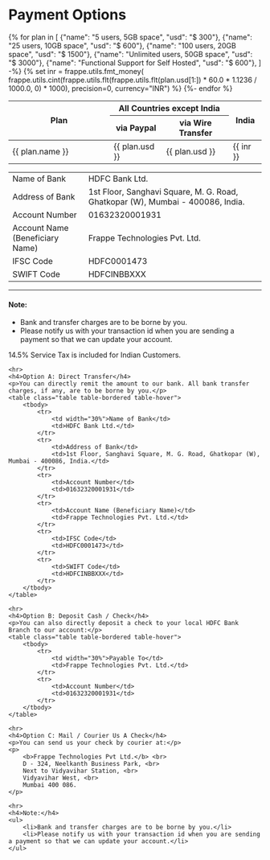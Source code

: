 # Payment Options

<!-- jinja -->
<table class="table table-bordered table-hover">
	<thead>
		<tr>
			<th rowspan=2 style="width: 40%;">Plan</th>
			<th colspan=2 class="text-center">All Countries except India</th>
			<th rowspan=2 class="text-right">India</th>
		</tr>
		<tr>
			<th class="text-right">via Paypal</th>
			<th class="text-right">via Wire Transfer</th>
		</tr>
	</thead>
	<tbody>
		{% for plan in [
			{"name": "5 users, 5GB space", "usd": "$ 300"},
			{"name": "25 users, 10GB space", "usd": "$ 600"},
			{"name": "100 users, 20GB space", "usd": "$ 1500"},
			{"name": "Unlimited users, 50GB space", "usd": "$ 3000"},
			{"name": "Functional Support for Self Hosted", "usd": "$ 600"},
		] -%}
			{% set inr = frappe.utils.fmt_money(
				frappe.utils.cint(frappe.utils.flt(frappe.utils.flt(plan.usd[1:]) * 60.0 * 1.1236 / 1000.0, 0) * 1000),
				precision=0,
				currency="INR") %}
			<tr>
				<td>{{ plan.name }}</td>
				<td class="text-right"><a class="paypal-paynow" data-plan="{{ plan.name }}" onclick="pay.paypal(this)">{{ plan.usd }}</a></td>
				<td class="text-right"><a class="wire-transfer" data-amount="{{ plan.usd }}" onclick="pay.wire_transfer(this, '.wire-transfer-msg')">{{ plan.usd }}</a></td>
				<td class="text-right"><a class="india-wire-transfer" data-amount="{{ inr }}" onclick="pay.wire_transfer(this, '.india-wire-transfer-msg')">{{ inr }}</a></td>
			</tr>
		{%- endfor %}
	</tbody>
</table>

<div class="wire-transfer-msg hidden">
	<table class="table table-bordered table-hover">
		<tbody>
			<tr>
				<td width="30%">Name of Bank</td>
				<td>HDFC Bank Ltd.</td>
			</tr>
			<tr>
				<td>Address of Bank</td>
				<td>1st Floor, Sanghavi Square, M. G. Road, Ghatkopar (W), Mumbai - 400086, India.</td>
			</tr>
			<tr>
				<td>Account Number</td>
				<td>01632320001931</td>
			</tr>
			<tr>
				<td>Account Name (Beneficiary Name)</td>
				<td>Frappe Technologies Pvt. Ltd.</td>
			</tr>
			<tr>
				<td>IFSC Code</td>
				<td>HDFC0001473</td>
			</tr>
			<tr>
				<td>SWIFT Code</td>
				<td>HDFCINBBXXX</td>
			</tr>
		</tbody>
	</table>
	<hr>
	<h4>Note:</h4>
	<ul>
		<li>Bank and transfer charges are to be borne by you.</li>
		<li>Please notify us with your transaction id when you are sending a payment so that we can update your account.</li>
	</ul>
</div>

<div class="india-wire-transfer-msg hidden">
	<p>14.5% Service Tax is included for Indian Customers.</p>

	<hr>
	<h4>Option A: Direct Transfer</h4>
	<p>You can directly remit the amount to our bank. All bank transfer charges, if any, are to be borne by you.</p>
	<table class="table table-bordered table-hover">
		<tbody>
			<tr>
				<td width="30%">Name of Bank</td>
				<td>HDFC Bank Ltd.</td>
			</tr>
			<tr>
				<td>Address of Bank</td>
				<td>1st Floor, Sanghavi Square, M. G. Road, Ghatkopar (W), Mumbai - 400086, India.</td>
			</tr>
			<tr>
				<td>Account Number</td>
				<td>01632320001931</td>
			</tr>
			<tr>
				<td>Account Name (Beneficiary Name)</td>
				<td>Frappe Technologies Pvt. Ltd.</td>
			</tr>
			<tr>
				<td>IFSC Code</td>
				<td>HDFC0001473</td>
			</tr>
			<tr>
				<td>SWIFT Code</td>
				<td>HDFCINBBXXX</td>
			</tr>
		</tbody>
	</table>

	<hr>
	<h4>Option B: Deposit Cash / Check</h4>
	<p>You can also directly deposit a check to your local HDFC Bank Branch to our account:</p>
	<table class="table table-bordered table-hover">
		<tbody>
			<tr>
				<td width="30%">Payable To</td>
				<td>Frappe Technologies Pvt. Ltd.</td>
			</tr>
			<tr>
				<td>Account Number</td>
				<td>01632320001931</td>
			</tr>
		</tbody>
	</table>

	<hr>
	<h4>Option C: Mail / Courier Us A Check</h4>
	<p>You can send us your check by courier at:</p>
	<p>
		<b>Frappe Technologies Pvt Ltd.</b> <br>
		D - 324, Neelkanth Business Park, <br>
		Next to Vidyavihar Station, <br>
		Vidyavihar West, <br>
		Mumbai 400 086.
	</p>

	<hr>
	<h4>Note:</h4>
	<ul>
		<li>Bank and transfer charges are to be borne by you.</li>
		<li>Please notify us with your transaction id when you are sending a payment so that we can update your account.</li>
	</ul>
</div>

